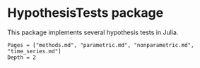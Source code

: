 # HypothesisTests package

This package implements several hypothesis tests in Julia.

```@contents
Pages = ["methods.md", "parametric.md", "nonparametric.md", "time_series.md"]
Depth = 2
```
